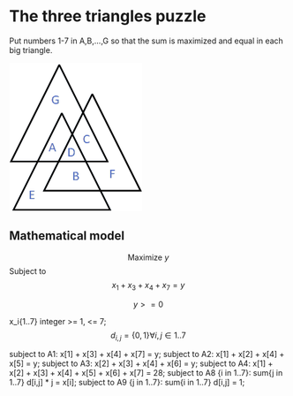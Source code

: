 # The three triangles puzzle
 Put numbers 1-7 in A,B,...,G so that the sum is maximized and equal in each big triangle.

![alt text](https://github.com/kjudom/Math_Puzzles/blob/main/Three_Triangles/3tri.png)


## Mathematical model
$$\mbox{Maximize  } y$$
Subject to
$$x_1 + x_3 + x_4 + x_7 = y$$


$$ y >= 0$$

x_i{1..7} integer >= 1, <= 7;
$$d_{i,j} = \{0,1\} \forall i,j \in 1..7$$


subject to A1: x[1] + x[3] + x[4] + x[7] = y;
subject to A2: x[1] + x[2] + x[4] + x[5] = y;
subject to A3: x[2] + x[3] + x[4] + x[6] = y;
subject to A4: x[1] + x[2] + x[3] + x[4] + x[5] + x[6] + x[7] = 28;
subject to A8 {i in 1..7}: sum{j in 1..7} d[i,j] * j = x[i]; 
subject to A9 {j in 1..7}: sum{i in 1..7} d[i,j] = 1; 